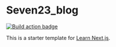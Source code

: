 # Seven23_blog

[![Build action badge](https://github.com/sebastienbarbier/seven23_blog/actions/workflows/github-actions-demo.yml/badge.svg?branch=main)](https://github.com/sebastienbarbier/seven23_blog/actions)

This is a starter template for [Learn Next.js](https://nextjs.org/learn).
